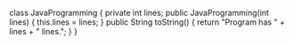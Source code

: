 class JavaProgramming
{
  private int lines;
  public JavaProgramming(int lines)
  {
    this.lines = lines;
  }
  public String toString()
  {
    return "Program has " + lines + " lines.";
  }
}
